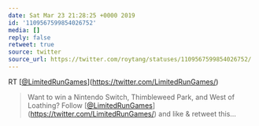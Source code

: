 ```yaml
---
date: Sat Mar 23 21:28:25 +0000 2019
id: '1109567599854026752'
media: []
reply: false
retweet: true
source: twitter
source_url: https://twitter.com/roytang/statuses/1109567599854026752/
---
```


RT [[@LimitedRunGames](https://twitter.com/LimitedRunGames/)](https://twitter.com/LimitedRunGames/)

>  Want to win a Nintendo Switch, Thimbleweed Park, and West of Loathing? Follow [[@LimitedRunGames](https://twitter.com/LimitedRunGames/)](https://twitter.com/LimitedRunGames/) and like &amp; retweet this…